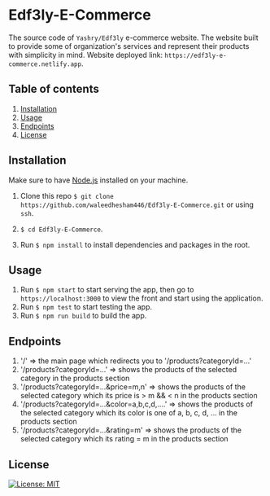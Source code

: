 # Edf3ly-E-Commerce

The source code of `Yashry/Edf3ly` e-commerce website. The website built to provide some of organization's services and represent their products with simplicity in mind.
Website deployed link: `https://edf3ly-e-commerce.netlify.app`.

## Table of contents

1. [Installation](#install)
1. [Usage](#use)
1. [Endpoints](#endpoints)
1. [License](#license)

## Installation

Make sure to have [Node.js](https://nodejs.org/en/download/) installed on your machine.

1. Clone this repo `$ git clone https://github.com/waleedhesham446/Edf3ly-E-Commerce.git` or using `ssh`.

2. `$ cd Edf3ly-E-Commerce`.

3. Run `$ npm install` to install dependencies and packages in the root.

## Usage

1. Run `$ npm start` to start serving the app, then go to `https://localhost:3000` to view the front and start using the application.
2. Run `$ npm test` to start testing the app.
3. Run `$ npm run build` to build the app.

## Endpoints

1. '/' => the main page which redirects you to '/products?categoryId=...'
2. '/products?categoryId=...' => shows the products of the selected category in the products section
3. '/products?categoryId=...&price=m,n' => shows the products of the selected category which its price is > m && < n in the products section
4. '/products?categoryId=...&color=a,b,c,d,....' => shows the products of the selected category which its color is one of a, b, c, d, ... in the products section
5. '/products?categoryId=...&rating=m' => shows the products of the selected category which its rating = m in the products section

## License

[![License: MIT](https://img.shields.io/badge/License-MIT-yellow.svg)](https://opensource.org/licenses/MIT)

